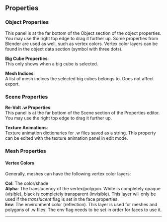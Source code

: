 ## Properties

### Object Properties

This panel is at the far bottom of the Object section of the object properties.
You may use the right top edge to drag it further up.
Some properties from Blender are used as well, such as vertex colors.
Vertex color layers can be found in the object data section (symbol with three dots).

**Big Cube Properties**:  
This only shows when a big cube is selected.

**Mesh Indices**:  
A list of mesh indices the selected big cubes belongs to. Does not affect
export.


### Scene Properties

**Re-Volt .w Properties**:  
This panel is at the far bottom of the Scene section of the Properties editor.
You may use the right top edge to drag it further up.

**Texture Animations**:  
Texture animation dictionaries for .w files saved as a string. This property can be edited with the texture animation panel in edit mode.


### Mesh Properties

#### Vertex Colors

Generally, meshes can have the following vertex color layers:

**Col**: The color/shade  
**Alpha**: The translucency of the vertex/polygon. White is completely opaque (visible), black is completely transparent (invisible). This layer will only be used if the *translucent* flag is set in the face properties.  
**Env**: The environment color (reflection). This layer is used for meshes and polygons of .w files. The env flag needs to be set in order for faces to use it.

---
